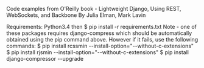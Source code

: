 Code examples from O'Reilly book - Lightweight Django, Using REST, WebSockets, and Backbone By Julia Elman, Mark Lavin

Requirements: Python3.4 then 
$ pip install -r requirements.txt
Note - one of these packages requires django-compress which should be automatically obtained using the pip command above. However if it fails, use the following commands:
$ pip install rcssmin --install-option="--without-c-extensions"
$ pip install rjsmin --install-option="--without-c-extensions"
$ pip install django-compressor --upgrade
